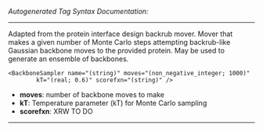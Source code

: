 _Autogenerated Tag Syntax Documentation:_

---
Adapted from the protein interface design backrub mover. Mover that makes a given number of Monte Carlo steps attempting backrub-like Gaussian backbone moves to the provided protein. May be used to generate an ensemble of backbones.

```
<BackboneSampler name="(string)" moves="(non_negative_integer; 1000)"
        kT="(real; 0.6)" scorefxn="(string)" />
```

-   **moves**: number of backbone moves to make
-   **kT**: Temperature parameter (kT) for Monte Carlo sampling
-   **scorefxn**: XRW TO DO

---
